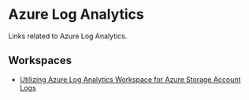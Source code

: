 # Azure Log Analytics
Links related to Azure Log Analytics.

## Workspaces
- [Utilizing Azure Log Analytics Workspace for Azure Storage Account Logs](https://visualbi.com/blogs/microsoft/powerbi/utilizing-azure-log-analytics-workspace-azure-storage-account-logs/)

